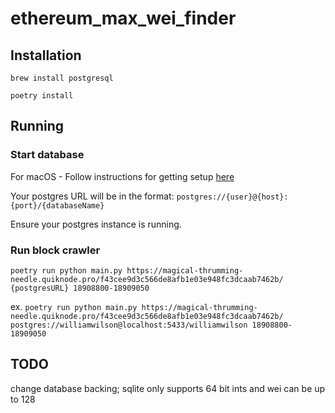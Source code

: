 # ethereum_max_wei_finder
## Installation
`brew install postgresql`

`poetry install`

## Running

### Start database
For macOS - Follow instructions for getting setup [here](https://postgresapp.com)

Your postgres URL will be in the format:
`postgres://{user}@{host}:{port}/{databaseName}`

Ensure your postgres instance is running.

### Run block crawler
`poetry run python main.py https://magical-thrumming-needle.quiknode.pro/f43cee9d3c566de8afb1e03e948fc3dcaab7462b/ {postgresURL} 18908800-18909050`

ex. `poetry run python main.py https://magical-thrumming-needle.quiknode.pro/f43cee9d3c566de8afb1e03e948fc3dcaab7462b/ postgres://williamwilson@localhost:5433/williamwilson 18908800-18909050`

## TODO
change database backing; sqlite only supports 64 bit ints and wei can be up to 128
